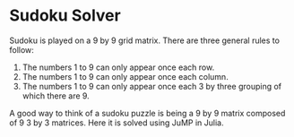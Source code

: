 # Sudoku Solver

Sudoku is played on a 9 by 9 grid matrix.  There are three general rules to follow:

1.  The numbers 1 to 9 can only appear once each row.
2.  The numbers 1 to 9 can only appear once each column.
3.  The numbers 1 to 9 can only appear once each 3 by three grouping of which there are 9.

A good way to think of a sudoku puzzle is being a 9 by 9 matrix composed of 9 3 by 3 matrices.  Here it is solved using JuMP in Julia.
